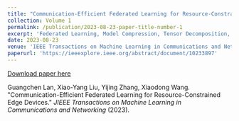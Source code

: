 ```yaml
---
title: "Communication-Efficient Federated Learning for Resource-Constrained Edge Devices"
collection: Volume 1
permalink: /publication/2023-08-23-paper-title-number-1
excerpt: 'Federated Learning, Model Compression, Tensor Decomposition, Zeroth-order Optimization.'
date: 2023-08-23
venue: 'IEEE Transactions on Machine Learning in Communications and Networking'
paperurl: 'https://ieeexplore.ieee.org/abstract/document/10233897'
---
```


[Download paper here](https://ieeexplore.ieee.org/abstract/document/10233897)

Guangchen Lan, Xiao-Yang Liu, Yijing Zhang, Xiaodong Wang. "Communication-Efficient Federated Learning for Resource-Constrained Edge Devices." <i>JIEEE Transactions on Machine Learning in Communications and Networking</i> (2023).
